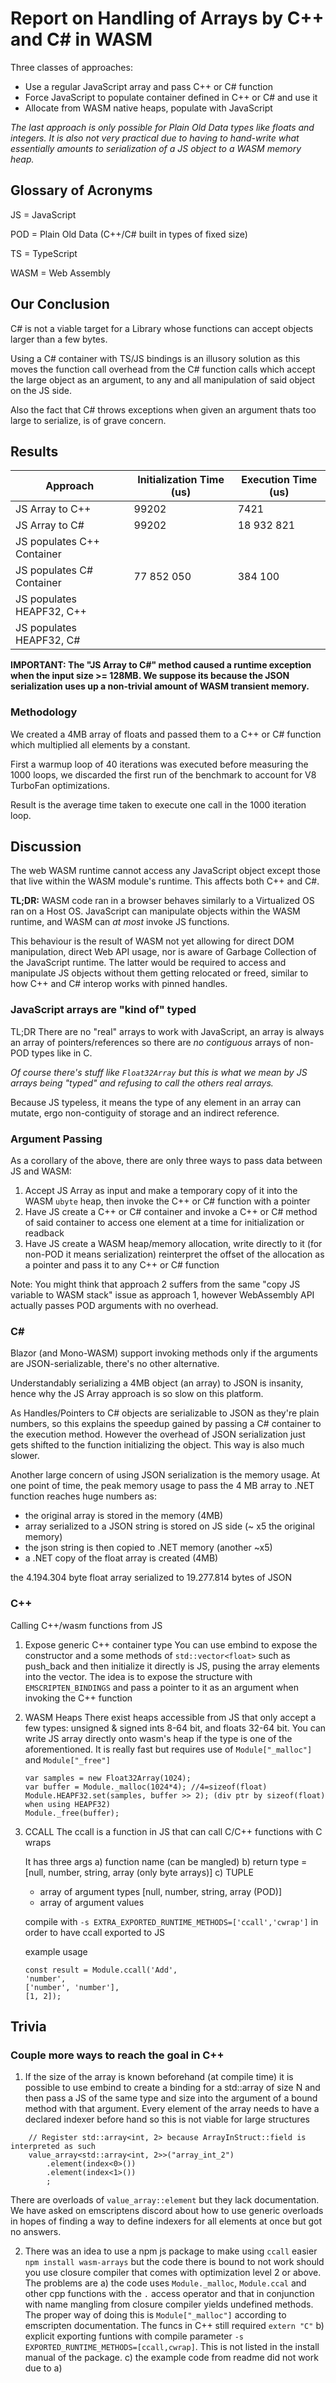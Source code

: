 # Report on Handling of Arrays by C++ and C# in WASM

Three classes of approaches:
- Use a regular JavaScript array and pass C++ or C# function
- Force JavaScript to populate container defined in C++ or C# and use it
- Allocate from WASM native heaps, populate with JavaScript

_The last approach is only possible for Plain Old Data types like floats and integers. It is also not very practical due to having to hand-write what essentially amounts to serialization of a JS object to a WASM memory heap._

## Glossary of Acronyms

JS = JavaScript

POD = Plain Old Data (C++/C# built in types of fixed size)

TS = TypeScript

WASM = Web Assembly

## Our Conclusion

C# is not a viable target for a Library whose functions can accept objects larger than a few bytes.

Using a C# container with TS/JS bindings is an illusory solution as this moves the function call overhead from the C# function calls which accept the large object as an argument, to any and all manipulation of said object on the JS side.

Also the fact that C# throws exceptions when given an argument thats too large to serialize, is of grave concern.

## Results

|     Approach     | Initialization Time (us) | Execution Time (us) |
|  --------------  |  ----------------------  |  -----------------  |
| JS Array to C++  | 99202                    | 7421                |
| JS Array to C#   | 99202                    | 18 932 821          |
| JS populates C++ Container |                |                     |
| JS populates C# Container | 77 852 050      | 384 100             |
| JS populates HEAPF32, C++ |                 |                     |
| JS populates HEAPF32, C# |                  |                     |

**IMPORTANT: The "JS Array to C#" method caused a runtime exception when the input size >= 128MB. We suppose its because the JSON serialization uses up a non-trivial amount of WASM transient memory.**

### Methodology

We created a 4MB array of floats and passed them to a C++ or C# function which multiplied all elements by a constant. 

First a warmup loop of 40 iterations was executed before measuring the 1000 loops, we discarded the first run of the benchmark to account for V8 TurboFan optimizations.

Result is the average time taken to execute one call in the 1000 iteration loop.

## Discussion

The web WASM runtime cannot access any JavaScript object except those that live within the WASM module's runtime. This affects both C++ and C#.

**TL;DR:** WASM code ran in a browser behaves similarly to a Virtualized OS ran on a Host OS. JavaScript can manipulate objects within the WASM runtime, and WASM can _at most_ invoke JS functions.

This behaviour is the result of WASM not yet allowing for direct DOM manipulation, direct Web API usage, nor is aware of Garbage Collection of the JavaScript runtime. The latter would be required to access and manipulate JS objects without them getting relocated or freed, similar to how C++ and C# interop works with pinned handles.

### JavaScript arrays are "kind of" typed

TL;DR There are no "real" arrays to work with JavaScript, an array is always an array of pointers/references so there are _no contiguous_ arrays of non-POD types like in C.

_Of course there's stuff like `Float32Array` but this is what we mean by JS arrays being "typed" and refusing to call the others real arrays._

Because JS typeless, it means the type of any element in an array can mutate, ergo non-contiguity of storage and an indirect reference.

### Argument Passing

As a corollary of the above, there are only three ways to pass data between JS and WASM:
1. Accept JS Array as input and make a temporary copy of it into the WASM `ubyte` heap, then invoke the C++ or C# function with a pointer
2. Have JS create a C++ or C# container and invoke a C++ or C# method of said container to access one element at a time for initialization or readback
3. Have JS create a WASM heap/memory allocation, write directly to it (for non-POD it means serialization) reinterpret the offset of the allocation as a pointer and pass it to any C++ or C# function

Note: You might think that approach 2 suffers from the same "copy JS variable to WASM stack" issue as approach 1, however WebAssembly API actually passes POD arguments with no overhead.

### C#

Blazor (and Mono-WASM) support invoking methods only if the arguments are JSON-serializable, there's no other alternative.

Understandably serializing a 4MB object (an array) to JSON is insanity, hence why the JS Array approach is so slow on this platform.

As Handles/Pointers to C# objects are serializable to JSON as they're plain numbers, so this explains the speedup gained by passing a C# container to the execution method. However the overhead of JSON serialization just gets shifted to the function initializing the object. This way is also much slower.

Another large concern of using JSON serialization is the memory usage. At one point of time, the peak memory usage to pass the 4 MB array to .NET function reaches huge numbers as:
- the original array is stored in the memory (4MB)
- array serialized to a JSON string is stored on JS side (~ x5 the original memory)
- the json string is then copied to .NET memory (another ~x5)
- a .NET copy of the float array is created (4MB)

the 4.194.304 byte float array serialized to 19.277.814 bytes of JSON


### C++

Calling C++/wasm functions from JS

1. Expose generic C++ container type
   You can use embind to expose the constructor and a some methods of `std::vector<float>` such as push_back and then initialize it directly is JS, pusing the array elements into the vector.
   The idea is to expose the structure with `EMSCRIPTEN_BINDINGS` and pass a pointer to it as an argument when invoking the C++ function 



2. WASM Heaps 
   There exist heaps accessible from JS that only accept a few types: unsigned & signed ints 8-64 bit, and floats 32-64 bit. 
   You can write JS array directly onto wasm's heap if the type is one of the aforementioned.
   It is really fast but requires use of `Module["_malloc"]` and `Module["_free"]`
    ```
    var samples = new Float32Array(1024);
    var buffer = Module._malloc(1024*4); //4=sizeof(float)
    Module.HEAPF32.set(samples, buffer >> 2); (div ptr by sizeof(float) when using HEAPF32)
    Module._free(buffer);
    ```


5. CCALL
    The ccall is a function in JS that can call C/C++ functions with C wraps

    It has three args 
    a) function name (can be mangled)
    b) return type = [null, number, string, array (only byte arrays)]
    c) TUPLE
      - array of argument types [null, number, string, array (POD)]
      - array of argument values

    compile with `-s EXTRA_EXPORTED_RUNTIME_METHODS=['ccall','cwrap']` in order to have ccall exported to JS

    example usage
    ```
    const result = Module.ccall('Add',
    'number',
    ['number', 'number'],
    [1, 2]);
    ```


## Trivia

### Couple more ways to reach the goal in C++

1. If the size of the array is known beforehand (at compile time) it is possible to use embind to create a binding for a 
std::array of size N and then pass a JS of the same type and size into the argument of a bound method with that argument.
Every element of the array needs to have a declared indexer before hand so this is not viable for large structures

```
    // Register std::array<int, 2> because ArrayInStruct::field is interpreted as such
    value_array<std::array<int, 2>>("array_int_2")
        .element(index<0>())
        .element(index<1>())
        ;
```

There are overloads of `value_array::element` but they lack documentation. We have asked on emscriptens discord about how to use generic overloads in hopes of finding a way to define indexers for all elements at once but got no answers. 

2. There was an idea to use a npm js package to make using `ccall` easier 
   `npm install wasm-arrays`
but the code there is bound to not work should you use closure compiler that comes with optimization level 2 or above. The problems are
a)  the code uses `Module._malloc`, `Module.ccal` and other cpp functions with the `.` access operator and that in conjunction with name mangling from closure compiler yields undefined methods. The proper way of doing this is `Module["_malloc"]` according to emscripten documentation.
The funcs in C++ still required `extern "C"`
b) explicit exporting funtions with compile parameter `-s EXPORTED_RUNTIME_METHODS=[ccall,cwrap]`. This is not listed in the install manual of the package.
c) the example code from readme did not work due to a)  